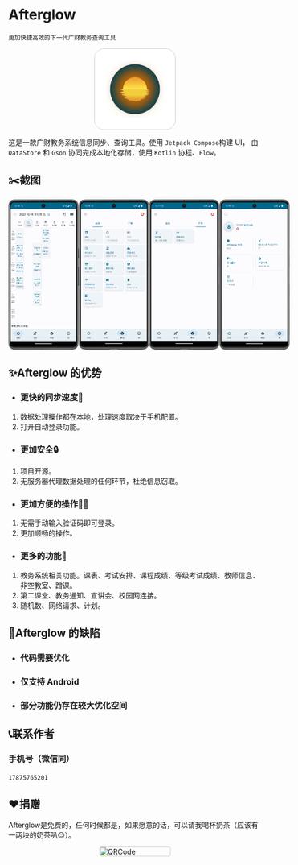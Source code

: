 # Afterglow

```
更加快捷高效的下一代广财教务查询工具
```

<div style="display: flex; justify-content: center;">
    <img src="app/src/main/afterglow-playstore.png" alt="Logo" style="width: 160px; border: #CCCCCC solid 1px; border-radius: 20px" />
</div>

这是一款广财教务系统信息同步、查询工具。使用 `Jetpack Compose`构建 UI，
由 `DataStore` 和 `Gson` 协同完成本地化存储，使用 `Kotlin` 协程、`Flow`。


## ✂️截图
<div style="display: flex;">
    <img src="readme/snapshot1.png" alt="snapshot" style="width: 140px" />
    <img src="readme/snapshot2.png" alt="snapshot" style="width: 140px" />
    <img src="readme/snapshot3.png" alt="snapshot" style="width: 140px" />
    <img src="readme/snapshot4.png" alt="snapshot" style="width: 140px" />
</div>


## ✨Afterglow 的优势

* ### 更快的同步速度🚀
1. 数据处理操作都在本地，处理速度取决于手机配置。
2. 打开自动登录功能。

* ### 更加安全🔒
1. 项目开源。
2. 无服务器代理数据处理的任何环节，杜绝信息窃取。

* ### 更加方便的操作🧙‍♂️
1. 无需手动输入验证码即可登录。
2. 更加顺畅的操作。

- ### 更多的功能🎨
1. 教务系统相关功能。课表、考试安排、课程成绩、等级考试成绩、教师信息、非空教室、蹭课。
2. 第二课堂、教务通知、宣讲会、校园网连接。
3. 随机数、网络请求、计划。


## 🐞Afterglow 的缺陷

- ### 代码需要优化
- ### 仅支持 Android
- ### 部分功能仍存在较大优化空间


## 📞联系作者

### 手机号（微信同）
```17875765201```


## ❤️捐赠
Afterglow是免费的，任何时候都是，如果愿意的话，可以请我喝杯奶茶（应该有一两块的奶茶叭😊）。

<div style="display: flex; justify-content: center;">
    <img src="readme/mQRCode.jpg" alt="QRCode" style="width: 140px; border: #CCCCCC solid 1px; border-radius: 3px" />
</div>